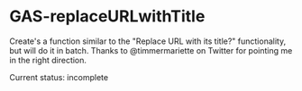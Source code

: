 # GAS-replaceURLwithTitle
Create's a function similar to the "Replace URL with its title?" functionality, but will do it in batch. Thanks to @timmermariette on Twitter for pointing me in the right direction.

Current status: incomplete
